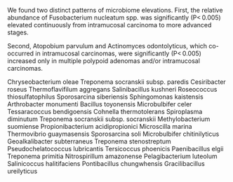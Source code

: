 We found two
distinct patterns of microbiome elevations. First, the relative
abundance of Fusobacterium nucleatum spp. was significantly
(P< 0.005) elevated continuously from intramucosal carcinoma to more advanced stages. 


Second, Atopobium parvulum and Actinomyces odontolyticus, which co-occurred in intramucosal carcinomas, were significantly (P< 0.005) increased
only in multiple polypoid adenomas and/or intramucosal carcinomas.


Chryseobacterium oleae
Treponema socranskii subsp. paredis
Cesiribacter roseus
Thermoflavifilum aggregans
Salinibacillus kushneri
Roseococcus thiosulfatophilus
Sporosarcina siberiensis
Sphingomonas kaistensis
Arthrobacter monumenti
Bacillus toyonensis
Microbulbifer celer
Tessaracoccus bendigoensis
Cohnella thermotolerans
Spiroplasma diminutum
Treponema socranskii subsp. socranskii
Methylobacterium suomiense
Propionibacterium acidipropionici
Microscilla marina
Thermovibrio guaymasensis
Sporosarcina soli
Microbulbifer chitinilyticus
Geoalkalibacter subterraneus
Treponema stenostreptum
Pseudochelatococcus lubricantis
Tersicoccus phoenicis
Paenibacillus elgii
Treponema primitia
Nitrospirillum amazonense
Pelagibacterium luteolum
Salinicoccus halitifaciens
Pontibacillus chungwhensis
Gracilibacillus ureilyticus
